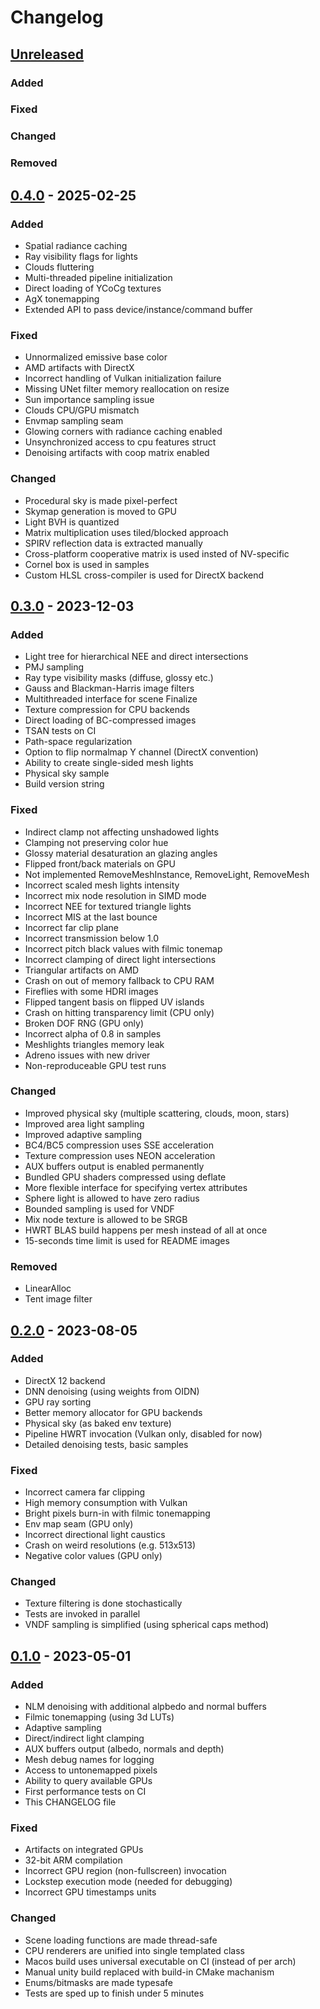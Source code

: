 # Changelog

## [Unreleased]

### Added

### Fixed

### Changed

### Removed

## [0.4.0] - 2025-02-25

### Added

- Spatial radiance caching
- Ray visibility flags for lights
- Clouds fluttering
- Multi-threaded pipeline initialization
- Direct loading of YCoCg textures
- AgX tonemapping
- Extended API to pass device/instance/command buffer

### Fixed

- Unnormalized emissive base color
- AMD artifacts with DirectX
- Incorrect handling of Vulkan initialization failure
- Missing UNet filter memory reallocation on resize
- Sun importance sampling issue
- Clouds CPU/GPU mismatch
- Envmap sampling seam
- Glowing corners with radiance caching enabled
- Unsynchronized access to cpu features struct
- Denoising artifacts with coop matrix enabled

### Changed

- Procedural sky is made pixel-perfect
- Skymap generation is moved to GPU
- Light BVH is quantized
- Matrix multiplication uses tiled/blocked approach
- SPIRV reflection data is extracted manually
- Cross-platform cooperative matrix is used insted of NV-specific
- Cornel box is used in samples
- Custom HLSL cross-compiler is used for DirectX backend

## [0.3.0] - 2023-12-03

### Added

- Light tree for hierarchical NEE and direct intersections
- PMJ sampling
- Ray type visibility masks (diffuse, glossy etc.)
- Gauss and Blackman-Harris image filters
- Multithreaded interface for scene Finalize
- Texture compression for CPU backends
- Direct loading of BC-compressed images
- TSAN tests on CI
- Path-space regularization
- Option to flip normalmap Y channel (DirectX convention)
- Ability to create single-sided mesh lights
- Physical sky sample
- Build version string

### Fixed

- Indirect clamp not affecting unshadowed lights
- Clamping not preserving color hue
- Glossy material desaturation an glazing angles
- Flipped front/back materials on GPU
- Not implemented RemoveMeshInstance, RemoveLight, RemoveMesh
- Incorrect scaled mesh lights intensity
- Incorrect mix node resolution in SIMD mode
- Incorrect NEE for textured triangle lights
- Incorrect MIS at the last bounce
- Incorrect far clip plane
- Incorrect transmission below 1.0
- Incorrect pitch black values with filmic tonemap
- Incorrect clamping of direct light intersections
- Triangular artifacts on AMD
- Crash on out of memory fallback to CPU RAM
- Fireflies with some HDRI images
- Flipped tangent basis on flipped UV islands
- Crash on hitting transparency limit (CPU only)
- Broken DOF RNG (GPU only)
- Incorrect alpha of 0.8 in samples
- Meshlights triangles memory leak
- Adreno issues with new driver
- Non-reproduceable GPU test runs

### Changed

- Improved physical sky (multiple scattering, clouds, moon, stars)
- Improved area light sampling
- Improved adaptive sampling
- BC4/BC5 compression uses SSE acceleration
- Texture compression uses NEON acceleration
- AUX buffers output is enabled permanently
- Bundled GPU shaders compressed using deflate
- More flexible interface for specifying vertex attributes
- Sphere light is allowed to have zero radius
- Bounded sampling is used for VNDF
- Mix node texture is allowed to be SRGB
- HWRT BLAS build happens per mesh instead of all at once
- 15-seconds time limit is used for README images

### Removed

- LinearAlloc
- Tent image filter

## [0.2.0] - 2023-08-05

### Added

- DirectX 12 backend
- DNN denoising (using weights from OIDN)
- GPU ray sorting
- Better memory allocator for GPU backends
- Physical sky (as baked env texture)
- Pipeline HWRT invocation (Vulkan only, disabled for now)
- Detailed denoising tests, basic samples

### Fixed

- Incorrect camera far clipping
- High memory consumption with Vulkan
- Bright pixels burn-in with filmic tonemapping
- Env map seam (GPU only)
- Incorrect directional light caustics
- Crash on weird resolutions (e.g. 513x513)
- Negative color values (GPU only)

### Changed

- Texture filtering is done stochastically
- Tests are invoked in parallel
- VNDF sampling is simplified (using spherical caps method)

## [0.1.0] - 2023-05-01

### Added

- NLM denoising with additional alpbedo and normal buffers
- Filmic tonemapping (using 3d LUTs)
- Adaptive sampling
- Direct/indirect light clamping
- AUX buffers output (albedo, normals and depth)
- Mesh debug names for logging
- Access to untonemapped pixels
- Ability to query available GPUs
- First performance tests on CI
- This CHANGELOG file

### Fixed

- Artifacts on integrated GPUs
- 32-bit ARM compilation
- Incorrect GPU region (non-fullscreen) invocation
- Lockstep execution mode (needed for debugging)
- Incorrect GPU timestamps units

### Changed

- Scene loading functions are made thread-safe
- CPU renderers are unified into single templated class
- Macos build uses universal executable on CI (instead of per arch)
- Manual unity build replaced with build-in CMake machanism
- Enums/bitmasks are made typesafe
- Tests are sped up to finish under 5 minutes



[Unreleased]: https://github.com/sergcpp/Ray/compare/v0.4.0...master
[0.4.0]: https://github.com/sergcpp/Ray/releases/v0.4.0
[0.3.0]: https://github.com/sergcpp/Ray/releases/v0.3.0
[0.2.0]: https://github.com/sergcpp/Ray/releases/v0.2.0
[0.1.0]: https://github.com/sergcpp/Ray/releases/v0.1.0
